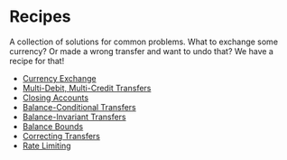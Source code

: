 # Recipes

A collection of solutions for common problems. What to exchange some currency? Or made a wrong
transfer and want to undo that? We have a recipe for that!

- [Currency Exchange](./currency-exchange.md)
- [Multi-Debit, Multi-Credit Transfers](./multi-debit-credit-transfers.md)
- [Closing Accounts](./close-account.md)
- [Balance-Conditional Transfers](./balance-conditional-transfers.md)
- [Balance-Invariant Transfers](./balance-invariant-transfers.md)
- [Balance Bounds](./balance-bounds.md)
- [Correcting Transfers](./correcting-transfers.md)
- [Rate Limiting](./rate-limiting.md)
